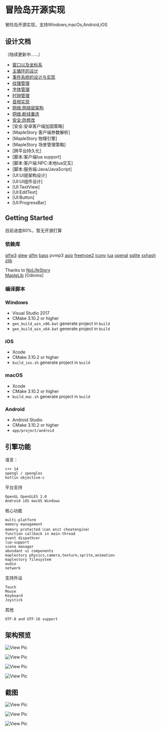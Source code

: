# 冒险岛开源实现

冒险岛开源实现，支持Windows,macOs,Android,iOS

## 设计文档
（陆续更新中......）

* [窗口以及坐标系](./client/engine/窗口以及坐标系.md)
* [主循环的设计](./client/engine/主循环设计.md)
* [事件系统的设计与实现](./client/engine/事件系统的设计与实现.md)
* [纹理管理](./client/engine/纹理管理.md)
* [字体管理](./client/engine/字体管理.md)
* [时钟管理](./client/engine/时钟管理.md)
* [音频实现](./client/audio/跨平台Audio实现.md)
* [网络:网络层架构](./client/network/网络层的实现.md)
* [网络:断线重连](./client/network/reconnect.md)
* [安全:防修改](./client/gameplay/防作弊.md)
* [安全:安卓客户端加固策略]
* [MapleStory 客户端参数解析]
* [MapleStory 物理引擎]
* [MapleStory 场景管理策略]
* [跨平台持久化]
* [脚本:客户端lua support]
* [脚本:客户端:NPC:本地lua交互]
* [脚本:服务端:Java/JavaScript]
* [UI:UI层架构设计]
* [UI:UI组件设计]
* [UI:TextView]
* [UI:EditText]
* [UI:Button]
* [UI:ProgressBar]


## Getting Started

目前进度80%，暂无开源打算

### 依赖库

[glfw3](https://github.com/glfw/glfw) [glew](https://github.com/nigels-com/glew) [glfm](https://github.com/brackeen/glfm) [bass](http://www.un4seen.com/) pvmp3 [asio](http://think-async.com/Asio) [freetype2](https://www.freetype.org/) [iconv](http://www.gnu.org/software/libiconv/) [lua](http://www.lua.org/) [openal](www.openal.org/
) [sqlite](https://www.sqlite.org/) [xxhash](https://github.com/Cyan4973/xxHash) [zlib](www.zlib.net/
) 

Thanks to [NoLifeStory](https://github.com/NoLifeDev/NoLifeStory)  
 [MapleLib](https://github.com/haha01haha01/MapleLib)
 [Odinms]
 

### 编译脚本

### Windows
* Visual Studio 2017
* CMake 3.10.2 or higher
* `gen_build_win_x86.bat` generate project in `build`
* `gen_build_win_x64.bat` generate project in `build`

### iOS
* Xcode
* CMake 3.10.2 or higher
* `build_ios.sh` generate project in `build`

### macOS
* Xcode
* CMake 3.10.2 or higher
* `build_mac.sh` generate project in `build`

### Android
* Android Studio
* CMake 3.10.2 or higher
* `app/project/android`

## 引擎功能

语言：
```
c++ 14 
opengl / opengles
kotlin objective-c
```

平台支持
```
OpenGL OpenGLES 2.0
Android iOS macOS Windows
```

核心功能
```
multi-platform
memory management 
memory protected（can anit cheatengine）
function callback in main-thread
event dispathcer
lua-support 
scene manager
abundant ui components
maplestory physics,camera,texture,sprite,animation
maplestory filesystem
audio 
network
```

支持外设
```
Touch
Mouse
Keyboard
Joystick
```
其他
```
UTF-8 and UTF-16 support

```

## 架构预览

![View Pic](https://github.com/flwmxd/flwmxd.github.io/blob/master/img/1.png)

![View Pic](https://github.com/flwmxd/flwmxd.github.io/blob/master/img/audio.png)

![View Pic](https://github.com/flwmxd/flwmxd.github.io/blob/master/img/event.png)

![View Pic](https://github.com/flwmxd/flwmxd.github.io/blob/master/img/window.png)

## 截图

![View Pic](https://github.com/flwmxd/flwmxd.github.io/blob/master/img/login.jpg)

![View Pic](https://github.com/flwmxd/flwmxd.github.io/blob/master/img/charselect.jpg)

![View Pic](https://github.com/flwmxd/flwmxd.github.io/blob/master/img/game.jpg)




